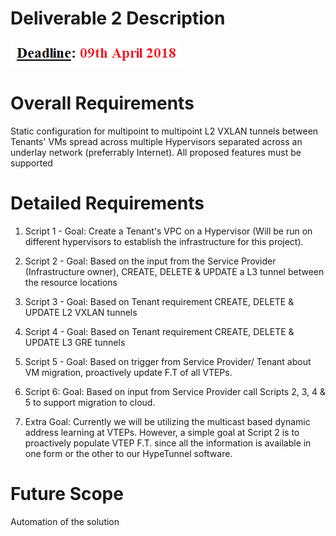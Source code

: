 # Deliverable 2 Description
![](https://github.com/kmedidi/HypeTunnel/blob/master/images/Deadline.PNG)

# Overall Requirements 
Static configuration for multipoint to multipoint L2 VXLAN tunnels between Tenants' VMs spread across multiple Hypervisors separated across an underlay network (preferrably Internet). All proposed features must be supported

# Detailed Requirements
1. Script 1 - Goal: Create a Tenant's VPC on a Hypervisor (Will be run on different hypervisors to establish the infrastructure for this project).

2. Script 2 -  Goal: Based on the input from the Service Provider (Infrastructure owner), CREATE, DELETE & UPDATE a L3 tunnel between the resource locations

3. Script 3 - Goal: Based on Tenant requirement CREATE, DELETE & UPDATE L2 VXLAN tunnels

4. Script 4 - Goal: Based on Tenant requirement CREATE, DELETE & UPDATE L3 GRE tunnels

5. Script 5 -  Goal: Based on trigger from Service Provider/ Tenant about VM migration, proactively update F.T of all VTEPs.

6. Script 6: Goal: Based on input from Service Provider call Scripts 2, 3, 4 & 5 to support migration to cloud.

7. Extra Goal: Currently we will be utilizing the multicast based dynamic address learning at VTEPs. However, a simple goal at Script 2 is to proactively populate VTEP F.T. since all the information is available in one form or the other to our HypeTunnel software.

# Future Scope
Automation of the solution
